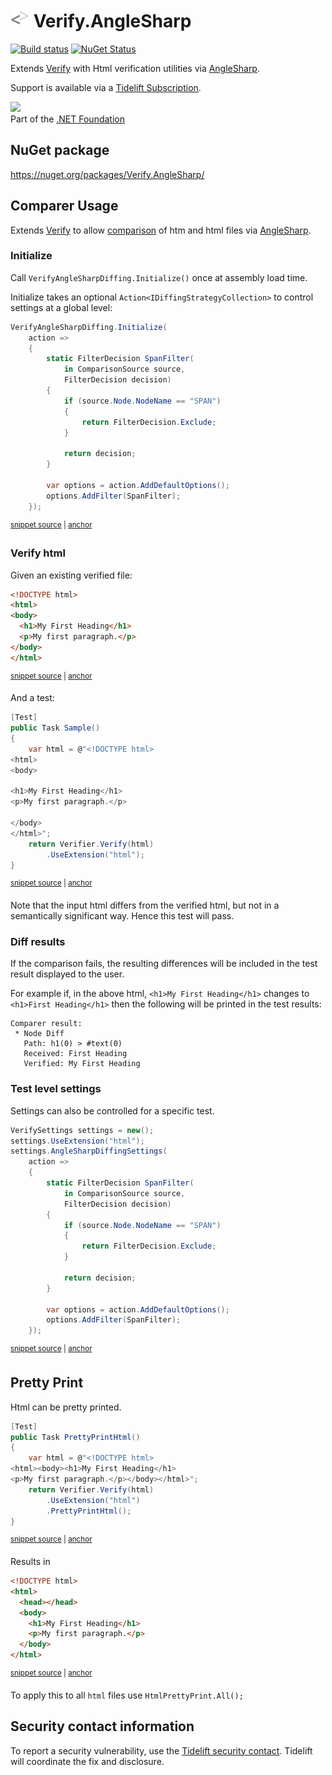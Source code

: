 # <img src="/src/icon.png" height="30px"> Verify.AngleSharp

[![Build status](https://ci.appveyor.com/api/projects/status/ff4ms9mevndkui7l?svg=true)](https://ci.appveyor.com/project/SimonCropp/Verify-AngleSharp)
[![NuGet Status](https://img.shields.io/nuget/v/Verify.AngleSharp.svg)](https://www.nuget.org/packages/Verify.AngleSharp/)

Extends [Verify](https://github.com/VerifyTests/Verify) with Html verification utilities via [AngleSharp](https://github.com/AngleSharp/AngleSharp).

Support is available via a [Tidelift Subscription](https://tidelift.com/subscription/pkg/nuget-verify?utm_source=nuget-verify&utm_medium=referral&utm_campaign=enterprise).

<a href='https://dotnetfoundation.org' alt='Part of the .NET Foundation'><img src='https://raw.githubusercontent.com/VerifyTests/Verify/master/docs/dotNetFoundation.svg' height='30px'></a><br>
Part of the <a href='https://dotnetfoundation.org' alt=''>.NET Foundation</a>


## NuGet package

https://nuget.org/packages/Verify.AngleSharp/


## Comparer Usage

Extends [Verify](https://github.com/VerifyTests/Verify) to allow [comparison](https://github.com/VerifyTests/Verify/blob/master/docs/comparer.md) of htm and html files via [AngleSharp](https://github.com/AngleSharp/AngleSharp.Diffing).


### Initialize

Call `VerifyAngleSharpDiffing.Initialize()` once at assembly load time.

Initialize takes an optional `Action<IDiffingStrategyCollection>` to control settings at a global level:

<!-- snippet: Initialize -->
<a id='snippet-initialize'></a>
```cs
VerifyAngleSharpDiffing.Initialize(
    action =>
    {
        static FilterDecision SpanFilter(
            in ComparisonSource source,
            FilterDecision decision)
        {
            if (source.Node.NodeName == "SPAN")
            {
                return FilterDecision.Exclude;
            }

            return decision;
        }

        var options = action.AddDefaultOptions();
        options.AddFilter(SpanFilter);
    });
```
<sup><a href='/src/Tests/Samples.cs#L14-L33' title='Snippet source file'>snippet source</a> | <a href='#snippet-initialize' title='Start of snippet'>anchor</a></sup>
<!-- endSnippet -->


### Verify html

Given an existing verified file:

<!-- snippet: Samples.Sample.verified.html -->
<a id='snippet-Samples.Sample.verified.html'></a>
```html
<!DOCTYPE html>
<html>
<body>
  <h1>My First Heading</h1>
  <p>My first paragraph.</p>
</body>
</html>
```
<sup><a href='/src/Tests/Samples.Sample.verified.html#L1-L7' title='Snippet source file'>snippet source</a> | <a href='#snippet-Samples.Sample.verified.html' title='Start of snippet'>anchor</a></sup>
<!-- endSnippet -->

And a test:

<!-- snippet: Sample -->
<a id='snippet-sample'></a>
```cs
[Test]
public Task Sample()
{
    var html = @"<!DOCTYPE html>
<html>
<body>

<h1>My First Heading</h1>
<p>My first paragraph.</p>

</body>
</html>";
    return Verifier.Verify(html)
        .UseExtension("html");
}
```
<sup><a href='/src/Tests/Samples.cs#L50-L67' title='Snippet source file'>snippet source</a> | <a href='#snippet-sample' title='Start of snippet'>anchor</a></sup>
<!-- endSnippet -->

Note that the input html differs from the verified html, but not in a semantically significant way. Hence this test will pass.


### Diff results

If the comparison fails, the resulting differences will be included in the test result displayed to the user.

For example if, in the above html, `<h1>My First Heading</h1>` changes to `<h1>First Heading</h1>` then the following will be printed in the test results:

```
Comparer result:
 * Node Diff
   Path: h1(0) > #text(0)
   Received: First Heading
   Verified: My First Heading
```


### Test level settings

Settings can also be controlled for a specific test.

<!-- snippet: CustomOptions -->
<a id='snippet-customoptions'></a>
```cs
VerifySettings settings = new();
settings.UseExtension("html");
settings.AngleSharpDiffingSettings(
    action =>
    {
        static FilterDecision SpanFilter(
            in ComparisonSource source,
            FilterDecision decision)
        {
            if (source.Node.NodeName == "SPAN")
            {
                return FilterDecision.Exclude;
            }

            return decision;
        }

        var options = action.AddDefaultOptions();
        options.AddFilter(SpanFilter);
    });
```
<sup><a href='/src/Tests/Samples.cs#L72-L93' title='Snippet source file'>snippet source</a> | <a href='#snippet-customoptions' title='Start of snippet'>anchor</a></sup>
<!-- endSnippet -->


## Pretty Print

Html can be pretty printed.

<!-- snippet: PrettyPrintHtml -->
<a id='snippet-prettyprinthtml'></a>
```cs
[Test]
public Task PrettyPrintHtml()
{
    var html = @"<!DOCTYPE html>
<html><body><h1>My First Heading</h1>
<p>My first paragraph.</p></body></html>";
    return Verifier.Verify(html)
        .UseExtension("html")
        .PrettyPrintHtml();
}
```
<sup><a href='/src/Tests/Samples.cs#L36-L48' title='Snippet source file'>snippet source</a> | <a href='#snippet-prettyprinthtml' title='Start of snippet'>anchor</a></sup>
<!-- endSnippet -->

Results in 

<!-- snippet: Samples.PrettyPrintHtml.verified.html -->
<a id='snippet-Samples.PrettyPrintHtml.verified.html'></a>
```html
<!DOCTYPE html>
<html>
  <head></head>
  <body>
    <h1>My First Heading</h1>
    <p>My first paragraph.</p>
  </body>
</html>
```
<sup><a href='/src/Tests/Samples.PrettyPrintHtml.verified.html#L1-L8' title='Snippet source file'>snippet source</a> | <a href='#snippet-Samples.PrettyPrintHtml.verified.html' title='Start of snippet'>anchor</a></sup>
<!-- endSnippet -->

To apply this to all `html` files use `HtmlPrettyPrint.All();`


## Security contact information

To report a security vulnerability, use the [Tidelift security contact](https://tidelift.com/security). Tidelift will coordinate the fix and disclosure.
